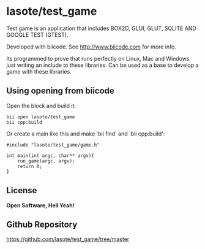 lasote/test_game
=========

Test game is an application that includes BOX2D, GLUI, GLUT, SQLITE AND GOOGLE TEST (GTEST).

Developed with biicode. See http://www.biicode.com for more info.

Its programmed to prove that runs perfectly on Linux, Mac and Windows just writing an include to these libraries.
Can be used as a base to develop a game with these libraries.

Using opening from biicode
--------------

Open the block and build it:

	bii open lasote/test_game
	bii cpp:build
	

Or create a main like this and make 'bii find' and 'bii cpp:build':


    #include "lasote/test_game/game.h"
    
    int main(int argc, char** argv){
        run_game(argc, argv);
        return 0;
    }

License
----
**Open Software, Hell Yeah!**


Github Repository
----

https://github.com/lasote/test_game/tree/master
